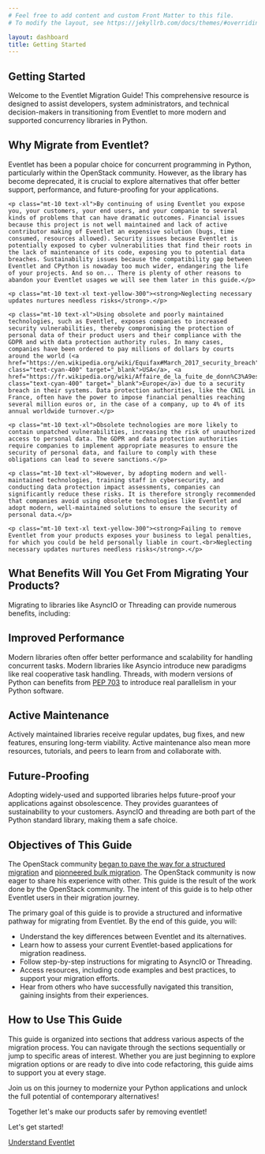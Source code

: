 ```yaml
---
# Feel free to add content and custom Front Matter to this file.
# To modify the layout, see https://jekyllrb.com/docs/themes/#overriding-theme-defaults

layout: dashboard
title: Getting Started
---
```

<section>
    <h1 class="text-4xl font-bold">Getting Started</h1>
    <p class="mt-10 text-xl">Welcome to the Eventlet Migration Guide! This comprehensive resource is designed to assist developers, system administrators, and technical decision-makers in transitioning from Eventlet to more modern and supported concurrency libraries in Python.</p>
</section>

<section>
    <h2 class="mt-10 text-3xl font-bold">Why Migrate from Eventlet?</h2>
    <p class="mt-10 text-xl">Eventlet has been a popular choice for concurrent programming in Python, particularly within the OpenStack community. However, as the library has become deprecated, it is crucial to explore alternatives that offer better support, performance, and future-proofing for your applications.</p>

    <p class="mt-10 text-xl">By continuing of using Eventlet you expose you, your customers, your end users, and your companie to several kinds of problems that can have dramatic outcomes. Financial issues because this project is not well maintained and lack of active contributor making of Eventlet an expensive solution (bugs, time consumed, resources allowed). Security issues because Eventlet is potentially exposed to cyber vulnerabilities that find their roots in the lack of maintenance of its code, exposing you to potential data breaches. Sustainability issues because the compatibility gap between Eventlet and CPython is nowaday too much wider, endangering the life of your projects. And so on... There is plenty of other reasons to abandon your Eventlet usages we will see them later in this guide.</p>

    <p class="mt-10 text-xl text-yellow-300"><strong>Neglecting necessary updates nurtures needless risks</strong>.</p>

    <p class="mt-10 text-xl">Using obsolete and poorly maintained technologies, such as Eventlet, exposes companies to increased security vulnerabilities, thereby compromising the protection of personal data of their product users and their compliance with the GDPR and with data protection authority rules. In many cases, companies have been ordered to pay millions of dollars by courts around the world (<a href="https://en.wikipedia.org/wiki/Equifax#March_2017_security_breach" class="text-cyan-400" target="_blank">USA</a>, <a href="https://fr.wikipedia.org/wiki/Affaire_de_la_fuite_de_donn%C3%A9es_de_sant%C3%A9_de_laboratoires_fran%C3%A7ais" class="text-cyan-400" target="_blank">Europe</a>) due to a security breach in their systems. Data protection authorities, like the CNIL in France, often have the power to impose financial penalties reaching several million euros or, in the case of a company, up to 4% of its annual worldwide turnover.​</p>

    <p class="mt-10 text-xl">Obsolete technologies are more likely to contain unpatched vulnerabilities, increasing the risk of unauthorized access to personal data. The GDPR and data protection authorities require companies to implement appropriate measures to ensure the security of personal data, and failure to comply with these obligations can lead to severe sanctions.​</p>

    <p class="mt-10 text-xl">However, by adopting modern and well-maintained technologies, training staff in cybersecurity, and conducting data protection impact assessments, companies can significantly reduce these risks. It is therefore strongly recommended that companies avoid using obsolete technologies like Eventlet and adopt modern, well-maintained solutions to ensure the security of personal data.​</p>

    <p class="mt-10 text-xl text-yellow-300"><strong>Failing to remove Eventlet from your products exposes your business to legal penalties, for which you could be held personally liable in court.<br>Neglecting necessary updates nurtures needless risks</strong>.</p>   
</section>
<section>
    <h2 class="mt-10 text-3xl font-bold">What Benefits Will You Get From Migrating Your Products?</h2>
    <p class="mt-10 text-xl">Migrating to libraries like AsyncIO or Threading can provide numerous benefits, including:</p>
    <div class="grid md:grid-cols-3 gap-6 py-4">
        <div class="bg-gray-900 p-6 rounded-lg shadow">
            <h2 class="text-2xl font-bold">Improved Performance</h2>
            <p class="mt-10 text-xl">Modern libraries often offer better performance and scalability for handling concurrent tasks. Modern libraries like Asyncio introduce new paradigms like real cooperative task handling. Threads, with modern versions of Python can benefits from <a href="https://peps.python.org/pep-0703/" class="text-cyan-400" target="_blank">PEP 703</a> to introduce real parallelism in your Python software.</p>
        </div>
        <div class="bg-gray-900 p-6 rounded-lg shadow">
            <h2 class="text-2xl font-bold">Active Maintenance</h2>
            <p class="mt-10 text-xl">Actively maintained libraries receive regular updates, bug fixes, and new features, ensuring long-term viability. Active maintenance also mean more resources, tutorials, and peers to learn from and collaborate with.</p>
        </div>
        <div class="bg-gray-900 p-6 rounded-lg shadow">
            <h2 class="text-2xl font-bold">Future-Proofing</h2>
            <p class="mt-10 text-xl">Adopting widely-used and supported libraries helps future-proof your applications against obsolescence. They provides guarantees of sustainability to your customers. AsyncIO and threading are both part of the Python standard library, making them a safe choice.</p>
        </div>
    </div>
</section>

<section>
    <h2 class="mt-10 text-3xl font-bold">Objectives of This Guide</h2>
    <p class="mt-10 text-xl">The OpenStack community <a href="https://review.opendev.org/c/openstack/governance/+/902585" target="_blank" class="text-cyan-400" >began to pave the way for a structured migration</a> and <a href="https://review.opendev.org/q/prefixtopic:%22eventlet-removal%22" target="_blank" class="text-cyan-400">pionneered bulk migration</a>. The OpenStack community is now eager to share his experience with other. This guide is the result of the work done by the OpenStack community. The intent of this guide is to help other Eventlet users in their migration journey.</p>
    <p class="mt-10 text-xl">The primary goal of this guide is to provide a structured and informative pathway for migrating from Eventlet. By the end of this guide, you will:</p>
    <ul class="mt-10 text-xl">
        <li class="mt-5 text-xl"><i class="fas fa-check-square text-teal-300 mr-2"></i>Understand the key differences between Eventlet and its alternatives.</li>
        <li class="mt-5 text-xl"><i class="fas fa-check-square text-teal-300 mr-2"></i>Learn how to assess your current Eventlet-based applications for migration readiness.</li>
        <li class="mt-5 text-xl"><i class="fas fa-check-square text-teal-300 mr-2"></i>Follow step-by-step instructions for migrating to AsyncIO or Threading.</li>
        <li class="mt-5 text-xl"><i class="fas fa-check-square text-teal-300 mr-2"></i>Access resources, including code examples and best practices, to support your migration efforts.</li>
        <li class="mt-5 text-xl"><i class="fas fa-check-square text-teal-300 mr-2"></i>Hear from others who have successfully navigated this transition, gaining insights from their experiences.</li>
    </ul>
</section>

<section>
    <h2 class="mt-10 text-3xl font-bold">How to Use This Guide</h2>
    <p class="mt-10 text-xl">This guide is organized into sections that address various aspects of the migration process. You can navigate through the sections sequentially or jump to specific areas of interest. Whether you are just beginning to explore migration options or are ready to dive into code refactoring, this guide aims to support you at every stage.</p>
    <p class="mt-10 text-xl">Join us on this journey to modernize your Python applications and unlock the full potential of contemporary alternatives!</p>
    <p class="mt-10 text-xl">Together let's make our products safer by removing eventlet!</p>
    <p class="mt-10 text-xl">Let's get started!</p>
</section>

<div class="mt-10 text-right">
    <a href="{{ site.baseurl }}{% link eventlet.md %}" class="inline-block bg-gradient-to-r from-cyan-400 to-blue-600 text-gray-900 font-semibold py-3 px-8 rounded hover:scale-105 transition-transform">Understand Eventlet<i class="fas fa-arrow-right ml-2"></i></a>
</div>
